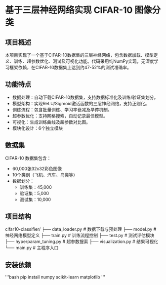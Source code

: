 # 基于三层神经网络实现 CIFAR-10 图像分类
## 项目概述
本项目实现了一个基于CIFAR-10数据集的三层神经网络，包含数据加载、模型定义、训练、超参数优化、测试及可视化功能。代码采用纯NumPy实现，无深度学习框架依赖，在CIFAR-10数据集上达到约47-52%的测试准确率。
## 功能特点
- 数据处理：自动下载CIFAR-10数据集，支持数据标准化及训练/验证集划分。
- 模型架构：实现ReLU/Sigmoid激活函数的三层神经网络，支持正则化。
- 训练流程：包含批量训练、学习率衰减及早停机制。
- 超参数优化：支持网格搜索，自动记录最佳模型。
- 可视化：生成训练曲线及超参数对比图。
- 模块化设计：6个独立模块
## 数据集
CIFAR-10 数据集包含：
- 60,000张32x32彩色图像
- 10个类别（飞机、汽车、鸟类等）
- 数据划分：
  - 训练集：45,000
  - 验证集：5,000
  - 测试集：10,000
## 项目结构
cifar10-classifier/
├── data_loader.py      # 数据下载与预处理
├── model.py           # 神经网络模型定义
├── train.py           # 训练流程控制
├── test.py            # 测试评估模块
├── hyperparam_tuning.py # 超参数搜索
├── visualization.py   # 结果可视化
└── main.py            # 主程序入口
## 安装依赖
'''bash
pip install numpy scikit-learn matplotlib
'''
